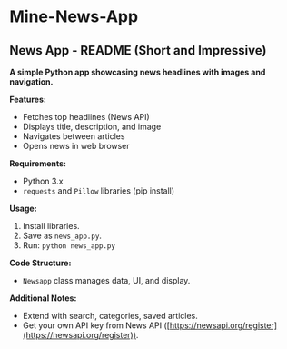 # Mine-News-App
## News App - README (Short and Impressive)

**A simple Python app showcasing news headlines with images and navigation.**

**Features:**

* Fetches top headlines (News API)
* Displays title, description, and image
* Navigates between articles
* Opens news in web browser

**Requirements:**

* Python 3.x
* `requests` and `Pillow` libraries (pip install)

**Usage:**

1. Install libraries.
2. Save as `news_app.py`.
3. Run: `python news_app.py`

**Code Structure:**

* `Newsapp` class manages data, UI, and display.

**Additional Notes:**

* Extend with search, categories, saved articles.
* Get your own API key from News API ([https://newsapi.org/register](https://newsapi.org/register)).


